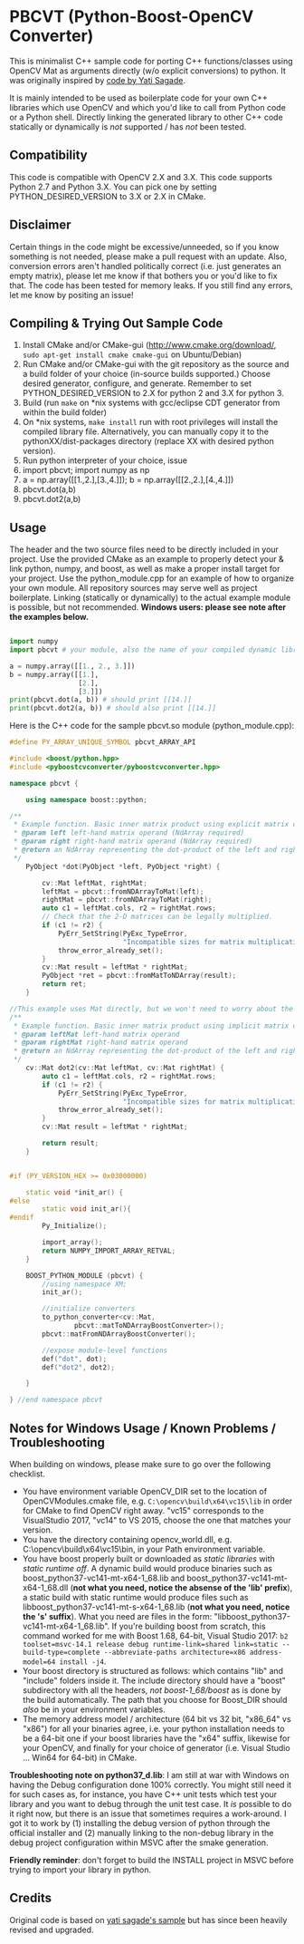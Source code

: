 PBCVT (Python-Boost-OpenCV Converter)
==================

This is minimalist C++ sample code for porting C++ functions/classes using OpenCV Mat as arguments directly (w/o explicit conversions) to python. It was originally inspired by [code by Yati Sagade](https://github.com/yati-sagade/blog-content/blob/master/content/numpy-boost-python-opencv.rst). 

It is mainly intended to be used as boilerplate code for your own C++ libraries which use OpenCV and which you'd like to call from Python code or a Python shell. Directly linking the generated library to other C++ code statically or dynamically is _not_ supported / has _not_ been tested. 

Compatibility
-----------------
This code is compatible with OpenCV 2.X and 3.X. 
This code supports Python 2.7 and Python 3.X. You can pick one by setting PYTHON_DESIRED_VERSION to 3.X or 2.X in CMake.

Disclaimer
-----------------
Certain things in the code might be excessive/unneeded, so if you know something is not needed, please make a pull request with an update. Also, conversion errors aren't handled politically correct (i.e. just generates an empty matrix), please let me know if that bothers you or you'd like to fix that.
The code has been tested for memory leaks. If you still find any errors, let me know by positing an issue! 

Compiling & Trying Out Sample Code
----------------------
1. Install CMake and/or CMake-gui (http://www.cmake.org/download/, ```sudo apt-get install cmake cmake-gui``` on Ubuntu/Debian)
2. Run CMake and/or CMake-gui with the git repository as the source and a build folder of your choice (in-source builds supported.) Choose desired generator, configure, and generate. Remember to set PYTHON_DESIRED_VERSION to 2.X for python 2 and 3.X for python 3.
3. Build (run ```make``` on *nix systems with gcc/eclipse CDT generator from within the build folder)
4. On *nix systems, ```make install``` run with root privileges will install the compiled library file. Alternatively, you can manually copy it to the pythonXX/dist-packages directory (replace XX with desired python version).
5. Run python interpreter of your choice, issue 
  1. import pbcvt; import numpy as np
  2. a = np.array([[1.,2.],[3.,4.]]); b = np.array([[2.,2.],[4.,4.]])
  3. pbcvt.dot(a,b)
  4. pbcvt.dot2(a,b)

Usage
----------------
The header and the two source files need to be directly included in your project. Use the provided CMake as an example to properly detect your & link python, numpy, and boost, as well as make a proper install target for your project. Use the python_module.cpp for an example of how to organize your own module. All repository sources may serve well as project boilerplate. Linking (statically or dynamically) to the actual example module is possible, but not recommended. **Windows users: please see note after the examples below.** 

```python

import numpy
import pbcvt # your module, also the name of your compiled dynamic library file w/o the extension

a = numpy.array([[1., 2., 3.]])
b = numpy.array([[1.],
                 [2.],
                 [3.]])
print(pbcvt.dot(a, b)) # should print [[14.]]
print(pbcvt.dot2(a, b)) # should also print [[14.]]
```
Here is the C++ code for the sample pbcvt.so module (python_module.cpp):

```c++
#define PY_ARRAY_UNIQUE_SYMBOL pbcvt_ARRAY_API

#include <boost/python.hpp>
#include <pyboostcvconverter/pyboostcvconverter.hpp>

namespace pbcvt {

    using namespace boost::python;

/**
 * Example function. Basic inner matrix product using explicit matrix conversion.
 * @param left left-hand matrix operand (NdArray required)
 * @param right right-hand matrix operand (NdArray required)
 * @return an NdArray representing the dot-product of the left and right operands
 */
    PyObject *dot(PyObject *left, PyObject *right) {

        cv::Mat leftMat, rightMat;
        leftMat = pbcvt::fromNDArrayToMat(left);
        rightMat = pbcvt::fromNDArrayToMat(right);
        auto c1 = leftMat.cols, r2 = rightMat.rows;
        // Check that the 2-D matrices can be legally multiplied.
        if (c1 != r2) {
            PyErr_SetString(PyExc_TypeError,
                            "Incompatible sizes for matrix multiplication.");
            throw_error_already_set();
        }
        cv::Mat result = leftMat * rightMat;
        PyObject *ret = pbcvt::fromMatToNDArray(result);
        return ret;
    }

//This example uses Mat directly, but we won't need to worry about the conversion
/**
 * Example function. Basic inner matrix product using implicit matrix conversion.
 * @param leftMat left-hand matrix operand
 * @param rightMat right-hand matrix operand
 * @return an NdArray representing the dot-product of the left and right operands
 */
    cv::Mat dot2(cv::Mat leftMat, cv::Mat rightMat) {
        auto c1 = leftMat.cols, r2 = rightMat.rows;
        if (c1 != r2) {
            PyErr_SetString(PyExc_TypeError,
                            "Incompatible sizes for matrix multiplication.");
            throw_error_already_set();
        }
        cv::Mat result = leftMat * rightMat;

        return result;
    }


#if (PY_VERSION_HEX >= 0x03000000)

    static void *init_ar() {
#else
        static void init_ar(){
#endif
        Py_Initialize();

        import_array();
        return NUMPY_IMPORT_ARRAY_RETVAL;
    }

    BOOST_PYTHON_MODULE (pbcvt) {
        //using namespace XM;
        init_ar();

        //initialize converters
        to_python_converter<cv::Mat,
                pbcvt::matToNDArrayBoostConverter>();
        pbcvt::matFromNDArrayBoostConverter();

        //expose module-level functions
        def("dot", dot);
        def("dot2", dot2);

    }

} //end namespace pbcvt
```
Notes for Windows Usage / Known Problems / Troubleshooting
----------------
When building on windows, please make sure to go over the following checklist.
- You have environment variable OpenCV_DIR set to the location of OpenCVModules.cmake file, e.g. ```C:\opencv\build\x64\vc15\lib``` in order for CMake to find OpenCV right away. "vc15" corresponds to the VisualStudio 2017, "vc14" to VS 2015, choose the one that matches your version.
- You have the directory containing opencv_world<your OpenCV version>.dll, e.g. C:\opencv\build\x64\vc15\bin, in your Path environment variable.
- You have boost properly built or downloaded as *static libraries* with *static runtime off*. A dynamic build would produce binaries such as boost_python37-vc141-mt-x64-1_68.lib and boost_python37-vc141-mt-x64-1_68.dll (**not what you need, notice the absense of the 'lib' prefix**), a static build with static runtime would produce files such as libboost_python37-vc141-mt-s-x64-1_68.lib (**not what you need, notice the 's' suffix**). What you need are files in the form: "libboost_python37-vc141-mt-x64-1_68.lib". If you're building boost from scratch, this command worked for me with Boost 1.68, 64-bit, Visual Studio 2017: ```b2 toolset=msvc-14.1 release debug runtime-link=shared link=static --build-type=complete --abbreviate-paths architecture=x86 address-model=64 install -j4```.
- Your boost directory is structured as follows: <your choice of Boost_DIR> which contains "lib" and "include" folders inside it. The include directory should have a "boost" subdirectory with all the headers, *not boost-1_68/boost* as is done by the build automatically. The path that you choose for Boost_DIR should *also* be in your environment variables.
- The memory address model / architecture (64 bit vs 32 bit, "x86_64" vs "x86") for all your binaries agree, i.e. your python installation needs to be a 64-bit one if your boost libraries have the "x64" suffix, likewise for your OpenCV, and finally for your choice of generator (i.e. Visual Studio ... Win64 for 64-bit) in CMake.

**Troubleshooting note on python37_d.lib**: I am still at war with Windows on having the Debug configuration done 100% correctly. You might still need it for such cases as, for instance, you have C++ unit tests which test your library and you want to debug through the unit test case. It *is* possible to do it right now, but there is an issue that sometimes requires a work-around. I got it to work by (1) installing the debug version of python through the official installer and (2) manually linking to the non-debug library in the debug project configuration within MSVC after the smake generation.

**Friendly reminder**: don't forget to build the INSTALL project in MSVC before trying to import your library in python.
  
Credits
----------------
Original code is based on [yati sagade's sample](https://github.com/yati-sagade/blog-content/blob/master/content/numpy-boost-python-opencv.rst) but has since been heavily revised and upgraded.
